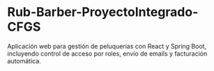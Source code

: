 # Rub-Barber-ProyectoIntegrado-CFGS
Aplicación web para gestión de peluquerías con React y Spring Boot, incluyendo control de acceso por roles, envío de emails y facturación automática.
